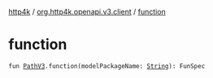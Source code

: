 [http4k](../index.md) / [org.http4k.openapi.v3.client](index.md) / [function](./function.md)

# function

`fun `[`PathV3`](../org.http4k.openapi.v3/-path-v3/index.md)`.function(modelPackageName: `[`String`](https://kotlinlang.org/api/latest/jvm/stdlib/kotlin/-string/index.html)`): FunSpec`